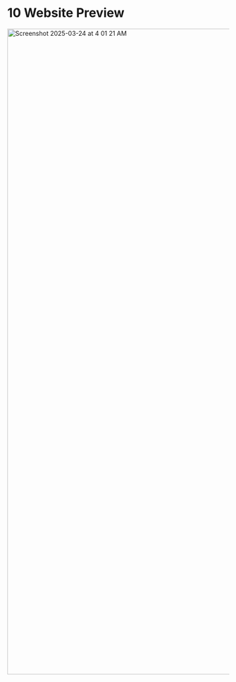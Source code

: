 # 10 Website Preview
<img width="1468" alt="Screenshot 2025-03-24 at 4 01 21 AM" src="https://github.com/user-attachments/assets/08fba924-260a-4edd-8176-59944cfefa24" />
